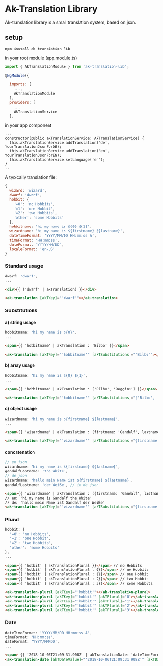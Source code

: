 # Ak-Translation Library

Ak-translation library is a small translation system, based on json.

## setup
```
npm install ak-translation-lib
```

in your root module (app.module.ts)
```javascript
import { AkTranslationModule } from 'ak-translation-lib';

@NgModule({
  ...
  imports: [
    ...,
    AkTranslationModule
  ],
  providers: [
    ...
    AkTranslationService
  ],
```
in your app component
```
...
constructor(public akTranslationService: AkTranslationService) {
  this.akTranslationService.addTranslation('de', YourTranslationJsonForDE);
  this.akTranslationService.addTranslation('en', YourTranslationJsonForEN);
  this.akTranslationService.setLanguage('en');
}
..
```

A typically translation file:

```javascript
{
  wizard: 'wizard',
  dwarf: 'dwarf',
  hobbit: {
    '=0': 'no Hobbits',
    '=1': 'one Hobbit',
    '=2': 'two Hobbits',
    'other': 'some Hobbits'
  },
  hobbitname: 'hi my name is ${0} ${1}',
  wizardname: 'hi my name is ${firstname} ${lastname}',
  dateTimeFormat: 'YYYY/MM/DD HH:mm:ss A',
  timeFormat: 'HH:mm:ss',
  dateFormat: 'YYYY/MM/DD',
  localeFormat: 'en-US'   
}
```


### Standard usage
```javascript
dwarf: 'dwarf',
...
```
```html
<div>{{ ('dwarf' | akTranslation) }}</div>

<ak-translation [akTKey]="'dwarf'"></ak-translation> 
``` 

### Substitutions
#### a) string usage
```javascript
hobbitname: 'hi my name is ${0}',
...
```


```html
<span>{{ 'hobbitname' | akTranslation : 'Bilbo' }}</span>

<ak-translation [akTKey]="'hobbitname'" [akTSubstitutions]="'Bilbo'"></ak-translation>
```

#### b) array usage
```javascript
hobbitname: 'hi my name is ${0} ${1}',
...
```
    
```html
<span>{{ 'hobbitname' | akTranslation : ['Bilbo', 'Beggins'] }}</span>

<ak-translation [akTKey]="'hobbitname'" [akTSubstitutions]="['Bilbo', 'Beggins']"></ak-translation>
```

#### c) object usage
```javascript
wizardname: 'hi my name is ${firstname} ${lastname}',
...
```

```html
<span>{{ 'wizardname' | akTranslation : (firstname: 'Gandalf', lastname: 'the White'}) }}</span> 

<ak-translation [akTKey]="'wizardname'" [akTSubstitutions]="{firstname: 'Gandalf', lastname: 'the White'}"></ak-translation>
```

#### concatenation
```javascript
// en json
wizardname: 'hi my name is ${firstname} ${lastname}',
gandalfLastname: 'the White', 
// de json
wizardname: 'hallo mein Name ist ${firstname} ${lastname}',
gandalfLastname: 'der Weiße', // in de json
```

```html
<span>{{ 'wizardname' | akTranslation : ({firstname: 'Gandalf', lastname: 'gandalfLastname' | akTranslation}) }}</span> 
// en: 'hi my name is Gandalf the White'
// de: 'hallo mein Name ist Gandalf der Weiße'
<ak-translation [akTKey]="'wizardname'" [akTSubstitutions]="{firstname: 'Gandalf', lastname: 'lastnameOfGandalf' | akTranslation}"></ak-translation>
```


### Plural
``` javascript
hobbit: {
  '=0': 'no Hobbits',
  '=1': 'one Hobbit',
  '=2': 'two Hobbits',
  'other': 'some Hobbits'
},
...
```

```html
<span>{{ 'hobbit' | akTranslationPlural }}</span> // no Hobbits
<span>{{ 'hobbit' | akTranslationPlural : 0}}</span> // no Hobbits
<span>{{ 'hobbit' | akTranslationPlural : 1}}</span> // one Hobbit
<span>{{ 'hobbit' | akTranslationPlural : 2}}</span> // two Hobbit
<span>{{ 'hobbit' | akTranslationPlural : 3}}</span> // some Hobbits

<ak-translation-plural [akTKey]="'hobbit'"></ak-translation-plural>
<ak-translation-plural [akTKey]="'hobbit'" [akTPlural]="0"></ak-translation-plural>
<ak-translation-plural [akTKey]="'hobbit'" [akTPlural]="1"></ak-translation-plural>
<ak-translation-plural [akTKey]="'hobbit'" [akTPlural]="2"></ak-translation-plural>
<ak-translation-plural [akTKey]="'hobbit'" [akTPlural]="3"></ak-translation-plural>
```

### Date
``` javascript
dateTimeFormat: 'YYYY/MM/DD HH:mm:ss A',
timeFormat: 'HH:mm:ss',
dateFormat: 'YYYY/MM/DD',
...
```

```html
<span> {{ '2018-10-06T21:09:31.908Z' | akTranslationDate: 'dateTimeFormat' }}
<ak-translation-date [akTDateValue]="'2018-10-06T21:09:31.908Z'" [akTDateFormat]="'dateTimeFormat'"></ak-translation-date>
```

